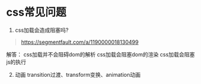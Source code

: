 # css常见问题

1. css加载会造成阻塞吗?
> https://segmentfault.com/a/1190000018130499

解答：
css加载并不会阻碍dom的解析
css加载会阻塞dom的渲染
css加载会阻塞js的执行

2. 动画
transition过渡、transform变换、animation动画
